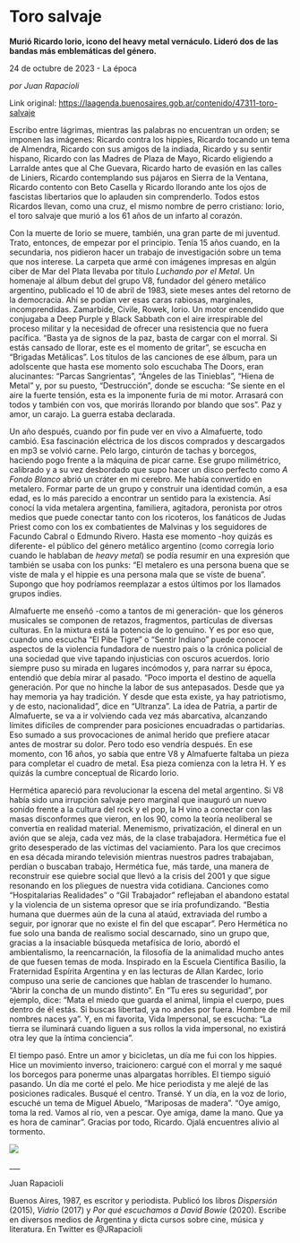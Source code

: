 # Toro salvaje

**Murió Ricardo Iorio, icono del heavy metal vernáculo. Lideró dos de las bandas más emblemáticas del género.**

24 de octubre de 2023 - La época

_por Juan Rapacioli_

Link original: https://laagenda.buenosaires.gob.ar/contenido/47311-toro-salvaje



Escribo entre lágrimas, mientras las palabras no encuentran un orden; se imponen las imágenes: Ricardo contra los hippies, Ricardo tocando un tema de Almendra, Ricardo con sus amigos de la indiada, Ricardo y su sentir hispano, Ricardo con las Madres de Plaza de Mayo, Ricardo eligiendo a Larralde antes que al Che Guevara, Ricardo harto de evasión en las calles de Liniers, Ricardo contemplando sus pájaros en Sierra de la Ventana, Ricardo contento con Beto Casella y Ricardo llorando ante los ojos de fascistas libertarios que lo aplauden sin comprenderlo. Todos estos Ricardos llevan, como una cruz, el mismo nombre de perro cristiano: Iorio, el toro salvaje que murió a los 61 años de un infarto al corazón.




Con la muerte de Iorio se muere, también, una gran parte de mi juventud. Trato, entonces, de empezar por el principio. Tenía 15 años cuando, en la secundaria, nos pidieron hacer un trabajo de investigación sobre un tema que nos interese. La carpeta que armé con imágenes impresas en algún ciber de Mar del Plata llevaba por título *Luchando por el Metal*. Un homenaje al álbum debut del grupo V8, fundador del género metálico argentino, publicado el 10 de abril de 1983, siete meses antes del retorno de la democracia. Ahí se podían ver esas caras rabiosas, marginales, incomprendidas. Zamarbide, Civile, Rowek, Iorio. Un motor encendido que conjugaba a Deep Purple y Black Sabbath con el aire irrespirable del proceso militar y la necesidad de ofrecer una resistencia que no fuera pacífica. “Basta ya de signos de la paz, basta de cargar con el morral. Si estás cansado de llorar, este es el momento de gritar”, se escucha en “Brigadas Metálicas”. Los títulos de las canciones de ese álbum, para un adolscente que hasta ese momento solo escuchaba The Doors, eran alucinantes: “Parcas Sangrientas”, “Ángeles de las Tinieblas”, “Hiena de Metal” y, por su puesto, “Destrucción”, donde se escucha: “Se siente en el aire la fuerte tensión, esta es la imponente furia de mi motor. Arrasará con todos y también con vos, que morirás llorando por blando que sos”. Paz y amor, un carajo. La guerra estaba declarada.




Un año después, cuando por fin pude ver en vivo a Almafuerte, todo cambió. Esa fascinación eléctrica de los discos comprados y descargados en mp3 se volvió carne. Pelo largo, cinturón de tachas y borcegos, haciendo pogo frente a la máquina de picar carne. Ese grupo milimétrico, calibrado y a su vez desbordado que supo hacer un disco perfecto como *A Fondo Blanco* abrió un cráter en mi cerebro. Me había convertido en metalero. Formar parte de un grupo y construir una identidad común, a esa edad, es lo más parecido a encontrar un sentido para la existencia. Así conocí la vida metalera argentina, familiera, agitadora, peronista por otros medios que puede conectar tanto con los ricoteros, los fanáticos de Judas Priest como con los ex combatientes de Malvinas y los seguidores de Facundo Cabral o Edmundo Rivero. Hasta ese momento -hoy quizás es diferente- el público del género metálico argentino (como corregía Iorio cuando le hablaban de *heavy metal*) se podía resumir en una expresión que también se usaba con los punks: “El metalero es una persona buena que se viste de mala y el hippie es una persona mala que se viste de buena”. Supongo que hoy podríamos reemplazar a estos últimos por los llamados grupos indies.




Almafuerte me enseñó -como a tantos de mi generación- que los géneros musicales se componen de retazos, fragmentos, partículas de diversas culturas. En la mixtura está la potencia de lo genuino. Y es por eso que, cuando uno escucha “El Pibe Tigre” o “Sentir Indiano” puede conocer aspectos de la violencia fundadora de nuestro país o la crónica policial de una sociedad que vive tapando injusticias con oscuros acuerdos. Iorio siempre puso su mirada en lugares incómodos y, para narrar su época, entendió que debía mirar al pasado. “Poco importa el destino de aquella generación. Por que no hinche la labor de sus antepasados. Desde que ya hay memoria ya hay tradición. Y desde que esta existe, ya hay patriotismo, y de esto, nacionalidad”, dice en “Ultranza”. La idea de Patria, a partir de Almafuerte, se va a ir volviendo cada vez más abarcativa, alcanzando límites difíciles de comprender para posiciones encuadradas o partidarias. Eso sumado a sus provocaciones de animal herido que prefiere atacar antes de mostrar su dolor. Pero todo eso vendría después. En ese momento, con 16 años, yo sabía que entre V8 y Almafuerte faltaba un pieza para completar el cuadro de metal. Esa pieza comienza con la letra H. Y es quizás la cumbre conceptual de Ricardo Iorio.




Hermética apareció para revolucionar la escena del metal argentino. Si V8 había sido una irrupción salvaje pero marginal que inauguró un nuevo sonido frente a la cultura del rock y el pop, la H vino a conectar con las masas disconformes que vieron, en los 90, como la teoría neoliberal se convertía en realidad material. Menemismo, privatización, el dineral en un avión que se aleja, cada vez más, de la clase trabajadora. Hermética fue el grito desesperado de las víctimas del vaciamiento. Para los que crecimos en esa década mirando televisión mientras nuestros padres trabajaban, perdían o buscaban trabajo, Hermética fue, más tarde, una manera de reconstruir ese quiebre social que llevó a la crisis del 2001 y que sigue resonando en los pliegues de nuestra vida cotidiana. Canciones como “Hospitalarias Realidades” o “Gil Trabajador” reflejaban el abandono estatal y la violencia de un sistema opresor que se iría profundizando. “Bestia humana que duermes aún de la cuna al ataúd, extraviada del rumbo a seguir, por ignorar que no existe el fin del que escapar”. Pero Hermética no fue solo una banda de realismo social descarnado, sino un grupo que, gracias a la insaciable búsqueda metafísica de Iorio, abordó el ambientalismo, la reencarnación, la filosofía de la animalidad mucho antes de que fuesen temas de moda. Inspirado en la Escuela Científica Basilio, la Fraternidad Espírita Argentina y en las lecturas de Allan Kardec, Iorio compuso una serie de canciones que hablan de trascender lo humano. “Abrir la concha de un mundo distinto”. En “Tu eres su seguridad”, por ejemplo, dice: “Mata el miedo que guarda el animal, limpia el cuerpo, pues dentro de él estás. Si buscas libertad, ya no andes por fuera. Hombre de mil nombres naces ya”. Y, en mi favorita, Vida Impersonal, se escucha: “La tierra se iluminará cuando liguen a sus rollos la vida impersonal, no existirá otra ley que la íntima conciencia”.




El tiempo pasó. Entre un amor y bicicletas, un día me fui con los hippies. Hice un movimiento inverso, traicionero: cargué con el morral y me saqué los borcegos para ponerme unas alpargatas horribles. El tiempo siguió pasando. Un día me corté el pelo. Me hice periodista y me alejé de las posiciones radicales. Busqué el centro. Transé. Y un día, en la voz de Iorio, escuché un tema de Miguel Abuelo, “Mariposas de madera”. “Oye amigo, toma la red. Vamos al río, ven a pescar. Oye amiga, dame la mano. Que ya es hora de caminar”. Gracias por todo, Ricardo. Ojalá encuentres alivio al tormento.




[![](https://img.youtube.com/vi/Liqk7QMiIGw/0.jpg)](https://www.youtube.com/watch?v=Liqk7QMiIGw)




\_\_\_




Juan Rapacioli




Buenos Aires, 1987, es escritor y periodista. Publicó los libros *Dispersión* (2015), *Vidrio* (2017) y *Por qué escuchamos a David Bowie* (2020). Escribe en diversos medios de Argentina y dicta cursos sobre cine, música y literatura. En Twitter es @JRapacioli




